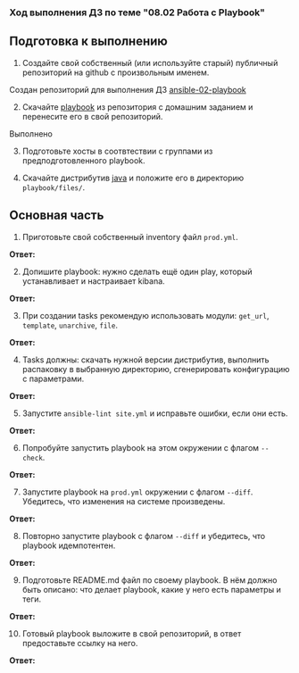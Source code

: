 ### Ход выполнения ДЗ по теме "08.02 Работа с Playbook"

## Подготовка к выполнению
1. Создайте свой собственный (или используйте старый) публичный репозиторий на github с произвольным именем.

Создан репозиторий для выполнения ДЗ [ansible-02-playbook](https://github.com/zakharovnpa/ansible-02-playbook)

2. Скачайте [playbook](./playbook/) из репозитория с домашним заданием и перенесите его в свой репозиторий.

Выполнено

3. Подготовьте хосты в соотвтествии с группами из предподготовленного playbook. 



4. Скачайте дистрибутив [java](https://www.oracle.com/java/technologies/javase-jdk11-downloads.html) и положите его в директорию `playbook/files/`. 




## Основная часть
1. Приготовьте свой собственный inventory файл `prod.yml`.

**Ответ:**

2. Допишите playbook: нужно сделать ещё один play, который устанавливает и настраивает kibana.

**Ответ:**

3. При создании tasks рекомендую использовать модули: `get_url`, `template`, `unarchive`, `file`.

**Ответ:**

4. Tasks должны: скачать нужной версии дистрибутив, выполнить распаковку в выбранную директорию, сгенерировать конфигурацию с параметрами.

**Ответ:**

5. Запустите `ansible-lint site.yml` и исправьте ошибки, если они есть.

**Ответ:**

6. Попробуйте запустить playbook на этом окружении с флагом `--check`.

**Ответ:**

7. Запустите playbook на `prod.yml` окружении с флагом `--diff`. Убедитесь, что изменения на системе произведены.

**Ответ:**

8. Повторно запустите playbook с флагом `--diff` и убедитесь, что playbook идемпотентен.

**Ответ:**

9. Подготовьте README.md файл по своему playbook. В нём должно быть описано: что делает playbook, какие у него есть параметры и теги.

**Ответ:**

10. Готовый playbook выложите в свой репозиторий, в ответ предоставьте ссылку на него.

**Ответ:**
